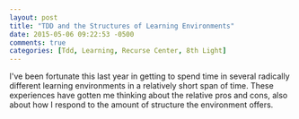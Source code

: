 ```yaml
---
layout: post
title: "TDD and the Structures of Learning Environments"
date: 2015-05-06 09:22:53 -0500
comments: true
categories: [Tdd, Learning, Recurse Center, 8th Light]
---
```


I've been fortunate this last year in getting to spend time in several
radically different learning environments in a relatively short span
of time. These experiences have gotten me thinking about the relative
pros and cons, also about how I respond to the amount of structure the
environment offers.

<!--more-->
